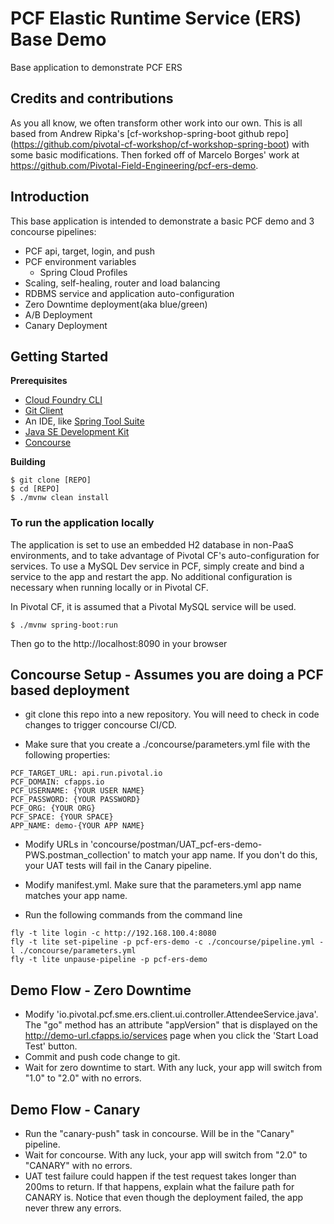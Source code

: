 # PCF Elastic Runtime Service (ERS) Base Demo
Base application to demonstrate PCF ERS

## Credits and contributions
As you all know, we often transform other work into our own. This is all based from Andrew Ripka's [cf-workshop-spring-boot github repo] (https://github.com/pivotal-cf-workshop/cf-workshop-spring-boot) with some basic modifications. Then forked off of Marcelo Borges' work at https://github.com/Pivotal-Field-Engineering/pcf-ers-demo.

## Introduction
This base application is intended to demonstrate a basic PCF demo and
3 concourse pipelines:

* PCF api, target, login, and push
* PCF environment variables
  * Spring Cloud Profiles
* Scaling, self-healing, router and load balancing
* RDBMS service and application auto-configuration
* Zero Downtime deployment(aka blue/green)
* A/B Deployment
* Canary Deployment

## Getting Started

**Prerequisites**
- [Cloud Foundry CLI](http://info.pivotal.io/p0R00I0eYJ011dAUCN06lR2)
- [Git Client](http://info.pivotal.io/i1RI0AUe6gN00C010l12J0R)
- An IDE, like [Spring Tool Suite](http://info.pivotal.io/f00RC0N0lh01eU21IAJ260R)
- [Java SE Development Kit](http://info.pivotal.io/n0I60i3021AN0JU0le10CRR)
- [Concourse](https://concourse.ci/vagrant.html)

**Building**
```
$ git clone [REPO]
$ cd [REPO]
$ ./mvnw clean install
``` 

### To run the application locally
The application is set to use an embedded H2 database in non-PaaS environments, and to take advantage of Pivotal CF's auto-configuration for services. To use a MySQL Dev service in PCF, simply create and bind a service to the app and restart the app. No additional configuration is necessary when running locally or in Pivotal CF.

In Pivotal CF, it is assumed that a Pivotal MySQL service will be used.

```
$ ./mvnw spring-boot:run
```

Then go to the http://localhost:8090 in your browser

## Concourse Setup - Assumes you are doing a PCF based deployment
- git clone this repo into a new repository. You will need to check in code changes to trigger concourse CI/CD.

- Make sure that you create a ./concourse/parameters.yml file with the following properties:
```
PCF_TARGET_URL: api.run.pivotal.io
PCF_DOMAIN: cfapps.io
PCF_USERNAME: {YOUR USER NAME}
PCF_PASSWORD: {YOUR PASSWORD}
PCF_ORG: {YOUR ORG}
PCF_SPACE: {YOUR SPACE}
APP_NAME: demo-{YOUR APP NAME}
```

- Modify URLs in 'concourse/postman/UAT_pcf-ers-demo-PWS.postman_collection' to match your app name. If you don't do this, your UAT tests will fail in the Canary pipeline.
- Modify manifest.yml. Make sure that the parameters.yml app name matches your app name.

- Run the following commands from the command line
```
fly -t lite login -c http://192.168.100.4:8080
fly -t lite set-pipeline -p pcf-ers-demo -c ./concourse/pipeline.yml -l ./concourse/parameters.yml
fly -t lite unpause-pipeline -p pcf-ers-demo
```

## Demo Flow - Zero Downtime
- Modify 'io.pivotal.pcf.sme.ers.client.ui.controller.AttendeeService.java'. The "go" method has an attribute "appVersion" that is displayed on the http://demo-url.cfapps.io/services page when you click the 'Start Load Test' button.
- Commit and push code change to git.
- Wait for zero downtime to start. With any luck, your app will switch from "1.0" to "2.0" with no errors.

## Demo Flow - Canary
- Run the "canary-push" task in concourse. Will be in the "Canary" pipeline.
- Wait for concourse. With any luck, your app will switch from "2.0" to "CANARY" with no errors.
- UAT test failure could happen if the test request takes longer than 200ms to return. If that happens, explain what the failure path for CANARY is. Notice that even though the deployment failed, the app never threw any errors.

